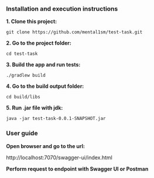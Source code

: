 <h3>Installation and execution instructions</h3>

<p><strong>1. Clone this project:</strong></p>

```text
git clone https://github.com/mental1sm/test-task.git
```

<p><strong>2. Go to the project folder:</strong></p>

```text
cd test-task
```

<p><strong>3. Build the app and run tests:</strong></p>

```text
./gradlew build
```

<p><strong>4. Go to the build output folder:</strong></p>

```text
cd build/libs
```

<p><strong>5. Run .jar file with jdk:</strong></p>

```text
java -jar test-task-0.0.1-SNAPSHOT.jar
```

<h3>User guide</h3>

<p><strong>Open browser and go to the url:</strong></p>
<a>http://localhost:7070/swagger-ui/index.html</a>

<p><strong>Perform request to endpoint with Swagger UI or Postman</strong></p>
